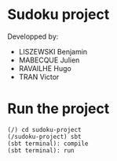 # Sudoku project

Developped by:
- LISZEWSKI Benjamin
- MABECQUE Julien
- RAVAILHE Hugo
- TRAN Victor

# Run the project

```console
(/) cd sudoku-project
(/sudoku-project) sbt
(sbt terminal): compile
(sbt terminal): run
```